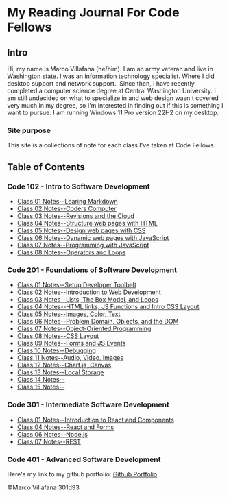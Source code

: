 # My Reading Journal For Code Fellows

## Intro

Hi, my name is Marco Villafana (he/him). I am an army veteran and live in Washington state. I was an information technology specialist. Where I did desktop support and network support.  Since then, I have recently completed a computer science degree at Central Washington University. I am still undecided on what to specialize in and web design wasn't covered very much in my degree, so I'm interested in finding out if this is something I want to pursue. I am running Windows 11 Pro version 22H2 on my desktop.

### Site purpose

This site is a collections of note for each class I've taken at Code Fellows.

## Table of Contents

### Code 102 - Intro to Software Development

+ [Class 01 Notes--Learing Markdown](/102/class1.md)
+ [Class 02 Notes--Coders Computer](/102/class2.md)
+ [Class 03 Notes--Revisions and the Cloud](/102/class3.md)
+ [Class 04 Notes--Structure web pages with HTML](/102/class4.md)
+ [Class 05 Notes--Design web pages with CSS](/102/class5.md)
+ [Class 06 Notes--Dynamic web pages with JavaScript](/102/class6.md)
+ [Class 07 Notes--Programming with JavaScript](/102/class7.md)
+ [Class 08 Notes--Operators and Loops](/102/class8.md)

### Code 201 - Foundations of Software Development

+ [Class 01 Notes--Setup Developer Toolbelt](/201/class1.md)
+ [Class 02 Notes--Introduction to Web Development](/201/class2.md)
+ [Class 03 Notes--Lists, The Box Model, and Loops](/201/class3.md)
+ [Class 04 Notes--HTML links, JS Functions and Intro CSS Layout](/201/class4.md)
+ [Class 05 Notes--Images, Color, Text](/201/class5.md)
+ [Class 06 Notes--Problem Domain, Objects, and the DOM](/201/class6.md)
+ [Class 07 Notes--Object-Oriented Programming](/201/class7.md)
+ [Class 08 Notes--CSS Layout](/201/class8.md)
+ [Class 09 Notes--Forms and JS Events](/201/class9.md)
+ [Class 10 Notes--Debugging](/201/class10.md)
+ [Class 11 Notes--Audio, Video, Images](/201/class11.md)
+ [Class 12 Notes--Chart.js, Canvas](/201/class12.md)
+ [Class 13 Notes--Local Storage](/201/class13.md)
+ [Class 14 Notes--](/201/class14.md)
+ [Class 15 Notes--](/201/class15.md)

### Code 301 - Intermediate Software Development

+ [Class 01 Notes--Introduction to React and Components](/301/class01.md)
+ [Class 04 Notes--React and Forms](/301/class04.md)
+ [Class 06 Notes--Node.js](/301/class06.md)
+ [Class 07 Notes--REST](/301/class07.md)

### Code 401 - Advanced Software Development

Here's my link to my github portfolio: [Github Portfolio](https://github.com/villafanam)

©Marco Villafana 301d93
